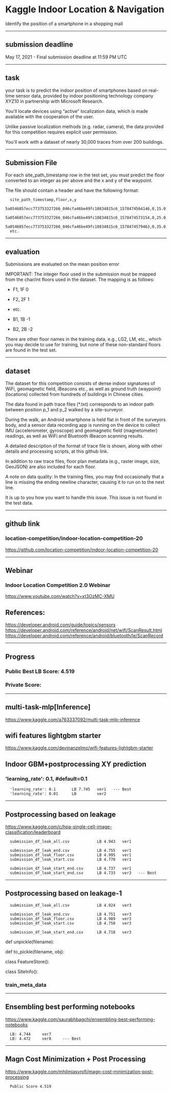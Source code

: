# Kaggle Indoor Location & Navigation

Identify the position of a smartphone in a shopping mall


-------

## submission deadline
May 17, 2021 - Final submission deadline at 11:59 PM UTC 


-------

## task
 your task is to predict the indoor position of smartphones based on real-time sensor data, provided by indoor positioning technology company XYZ10 in partnership with Microsoft Research. 
 
 You'll locate devices using “active” localization data, which is made available with the cooperation of the user. 
 
 Unlike passive localization methods (e.g. radar, camera), the data provided for this competition requires explicit user permission. 
 
 You'll work with a dataset of nearly 30,000 traces from over 200 buildings.


-------

## Submission File

For each site_path_timestamp row in the test set, you must predict the floor converted to an integer as per above and the x and y of the waypoint. 

The file should contain a header and have the following format:

      site_path_timestamp,floor,x,y
      5a0546857ecc773753327266_046cfa46be49fc10834815c6_1578474564146,0,15.0,55.0
      5a0546857ecc773753327266_046cfa46be49fc10834815c6_1578474573154,0,25.0,65.0
      5a0546857ecc773753327266_046cfa46be49fc10834815c6_1578474579463,0,35.0,75.0
      etc.


-------

## evaluation

Submissions are evaluated on the mean position error

IMPORTANT: The integer floor used in the submission must be mapped from the char/int floors used in the dataset. The mapping is as follows:

- F1, 1F  0

- F2, 2F  1

- etc.

- B1, 1B  -1

- B2, 2B  -2

There are other floor names in the training data, e.g., LG2, LM, etc., which you may decide to use for training, but none of these non-standard floors are found in the test set.


-------

## dataset
The dataset for this competition consists of dense indoor signatures of WiFi, geomagnetic field, iBeacons etc., as well as ground truth (waypoint) (locations) collected from hundreds of buildings in Chinese cities. 

The data found in path trace files (*.txt) corresponds to an indoor path between position p_1 and p_2 walked by a site-surveyor.

During the walk, an Android smartphone is held flat in front of the surveyors body, and a sensor data recording app is running on the device to collect IMU (accelerometer, gyroscope) and geomagnetic field (magnetometer) readings, as well as WiFi and Bluetooth iBeacon scanning results. 

A detailed description of the format of trace file is shown, along with other details and processing scripts, at this github link. 

In addition to raw trace files, floor plan metadata (e.g., raster image, size, GeoJSON) are also included for each floor.

A note on data quality: In the training files, you may find occasionally that a line is missing the ending newline character, causing it to run on to the next line. 

It is up to you how you want to handle this issue. This issue is not found in the test data.

-------

## github link
### location-competition/indoor-location-competition-20
https://github.com/location-competition/indoor-location-competition-20



-------

## Webinar
### Indoor Location Competition 2.0 Webinar
https://www.youtube.com/watch?v=xt3OzMC-XMU

## References:
https://developer.android.com/guide/topics/sensors
https://developer.android.com/reference/android/net/wifi/ScanResult.html
https://developer.android.com/reference/android/bluetooth/le/ScanRecord

-------

## Progress

### Public Best LB Score: 4.519

### Private Score: 


-------

## multi-task-mlp[Inference]
https://www.kaggle.com/a763337092/multi-task-mlp-inference




## wifi features lightgbm starter
https://www.kaggle.com/devinanzelmo/wifi-features-lightgbm-starter



## Indoor GBM+postprocessing XY prediction


### 'learning_rate': 0.1, #default=0.1

      'learning_rate': 0.1       LB 7.745   ver1   --- Best 
      'learning_rate': 0.01      LB         ver2
    
    
    
-------

## Postprocessing based on leakage
https://www.kaggle.com/c/hpa-single-cell-image-classification/leaderboard

      submission_df_leak_all.csv            LB 4.943   ver1
      
      submission_df_leak_end.csv            LB 4.755   ver1
      submission_df_leak_floor.csv          LB 4.995   ver1
      submission_df_leak_start.csv          LB 4.770   ver1
      
      submission_df_leak_start_end.csv      LB 4.737   ver1
      submission_df_leak_start_end.csv      LB 4.733   ver3   --- Best 


-------


## Postprocessing based on leakage-1


      submission_df_leak_all.csv            LB 4.924   ver3
      
      submission_df_leak_end.csv            LB 4.751   ver3
      submission_df_leak_floor.csv          LB 4.989   ver3
      submission_df_leak_start.csv          LB 4.750   ver3
      
      submission_df_leak_start_end.csv      LB 4.718   ver3


def unpickle(filename):

def to_pickle(filename, obj):


class FeatureStore():

class SiteInfo():



### train_meta_data

-------


## Ensembling best performing notebooks
https://www.kaggle.com/saurabhbagchi/ensembling-best-performing-notebooks

      LB: 4.744     ver7
      LB: 4.472     ver8     --- Best

-------


## Magn Cost Minimization + Post Processing
https://www.kaggle.com/mhilmiasyrofi/magn-cost-minimization-post-processing

      Public Score 4.519

